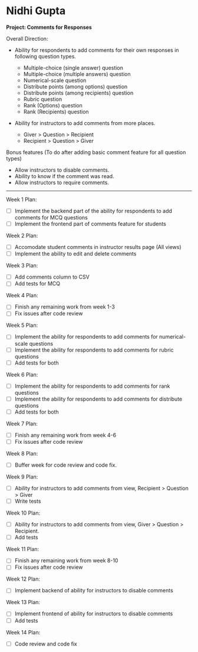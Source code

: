 # Nidhi Gupta

**Project: Comments for Responses**

Overall Direction:
- Ability for respondents to add comments for their own responses in following question types.
    * Multiple-choice (single answer) question
    * Multiple-choice (multiple answers) question
    * Numerical-scale question
    * Distribute points (among options) question
    * Distribute points (among recipients) question
    * Rubric question
    * Rank (Options) question
    * Rank (Recipients) question

- Ability for instructors to add comments from more places.
	* Giver > Question > Recipient
	* Recipient > Question > Giver

Bonus features (To do after adding basic comment feature for all question types)
- Allow instructors to disable comments.
- Ability to know if the comment was read.
- Allow instructors to require comments.

---

Week 1 Plan: 

- [ ] Implement the backend part of the ability for respondents to add comments for MCQ questions
- [ ] Implement the frontend part of comments feature for students

Week 2 Plan:
- [ ] Accomodate student comments in instructor results page (All views)
- [ ] Implement the ability to edit and delete comments

Week 3 Plan:
- [ ] Add comments column to CSV 
- [ ] Add tests for MCQ

Week 4 Plan:
- [ ] Finish any remaining work from week 1-3
- [ ] Fix issues after code review

Week 5 Plan:
- [ ] Implement the ability for respondents to add comments for numerical-scale questions
- [ ] Implement the ability for respondents to add comments for rubric questions
- [ ] Add tests for both

Week 6 Plan:
- [ ] Implement the ability for respondents to add comments for rank questions
- [ ] Implement the ability for respondents to add comments for distribute questions
- [ ] Add tests for both

Week 7 Plan:
- [ ] Finish any remaining work from week 4-6
- [ ] Fix issues after code review

Week 8 Plan:
- [ ] Buffer week for code review and code fix.

Week 9 Plan:
- [ ] Ability for instructors to add comments from view, Recipient > Question > Giver
- [ ] Write tests

Week 10 Plan:
- [ ] Ability for instructors to add comments from view, Giver > Question > Recipient.
- [ ] Add tests

Week 11 Plan:
- [ ] Finish any remaining work from week 8-10
- [ ] Fix issues after code review

Week 12 Plan:
- [ ] Implement backend of ability for instructors to disable comments

Week 13 Plan:
- [ ] Implement frontend of ability for instructors to disable comments
- [ ] Add tests

Week 14 Plan:
- [ ] Code review and code fix
